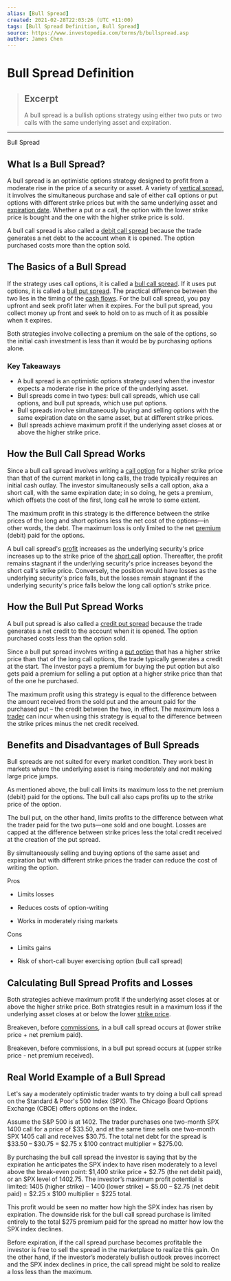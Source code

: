 ```yaml
---
alias: [Bull Spread]
created: 2021-02-28T22:03:26 (UTC +11:00)
tags: [Bull Spread Definition, Bull Spread]
source: https://www.investopedia.com/terms/b/bullspread.asp
author: James Chen
---
```


# Bull Spread Definition

> ## Excerpt
> A bull spread is a bullish options strategy using either two puts or two calls with the same underlying asset and expiration.

---

Bull Spread
## What Is a Bull Spread?

A bull spread is an optimistic options strategy designed to profit from a moderate rise in the price of a security or asset. A variety of [vertical spread,](https://www.investopedia.com/terms/v/verticalspread.asp) it involves the simultaneous purchase and sale of either call options or put options with different strike prices but with the same underlying asset and [expiration date](https://www.investopedia.com/terms/e/expirationdate.asp). Whether a put or a call, the option with the lower strike price is bought and the one with the higher strike price is sold.

A bull call spread is also called a [debit call spread](https://www.investopedia.com/terms/d/debitspread.asp) because the trade generates a net debt to the account when it is opened. The option purchased costs more than the option sold.

## The Basics of a Bull Spread

If the strategy uses call options, it is called a [bull call spread](https://www.investopedia.com/terms/b/bullcallspread.asp). If it uses put options, it is called a [bull put spread](https://www.investopedia.com/terms/b/bullputspread.asp). The practical difference between the two lies in the timing of the [cash flows](https://www.investopedia.com/terms/c/cashflow.asp). For the bull call spread, you pay upfront and seek profit later when it expires. For the bull put spread, you collect money up front and seek to hold on to as much of it as possible when it expires.

Both strategies involve collecting a premium on the sale of the options, so the initial cash investment is less than it would be by purchasing options alone.

### Key Takeaways

-   A bull spread is an optimistic options strategy used when the investor expects a moderate rise in the price of the underlying asset.
-   Bull spreads come in two types: bull call spreads, which use call options, and bull put spreads, which use put options.
-   Bull spreads involve simultaneously buying and selling options with the same expiration date on the same asset, but at different strike prices.
-   Bull spreads achieve maximum profit if the underlying asset closes at or above the higher strike price.

## How the Bull Call Spread Works

Since a bull call spread involves writing a [call option](https://www.investopedia.com/terms/c/calloption.asp) for a higher strike price than that of the current market in long calls, the trade typically requires an initial cash outlay. The investor simultaneously sells a call option, aka a short call, with the same expiration date; in so doing, he gets a premium, which offsets the cost of the first, long call he wrote to some extent.

The maximum profit in this strategy is the difference between the strike prices of the long and short options less the net cost of the options—in other words, the debt. The maximum loss is only limited to the net [premium](https://www.investopedia.com/terms/p/premium.asp) (debit) paid for the options.

A bull call spread's [profit](https://www.investopedia.com/terms/p/profit.asp) increases as the underlying security's price increases up to the strike price of the [short call](https://www.investopedia.com/terms/s/short-call.asp) option. Thereafter, the profit remains stagnant if the underlying security's price increases beyond the short call's strike price. Conversely, the position would have losses as the underlying security's price falls, but the losses remain stagnant if the underlying security's price falls below the long call option's strike price.

## How the Bull Put Spread Works

A bull put spread is also called a [credit put spread](https://www.investopedia.com/terms/c/creditspread.asp) because the trade generates a net credit to the account when it is opened. The option purchased costs less than the option sold.

Since a bull put spread involves writing a [put option](https://www.investopedia.com/terms/p/putoption.asp) that has a higher strike price than that of the long call options, the trade typically generates a credit at the start. The investor pays a premium for buying the put option but also gets paid a premium for selling a put option at a higher strike price than that of the one he purchased.

The maximum profit using this strategy is equal to the difference between the amount received from the sold put and the amount paid for the purchased put – the credit between the two, in effect. The maximum loss a [trader](https://www.investopedia.com/terms/t/trader.asp) can incur when using this strategy is equal to the difference between the strike prices minus the net credit received.

## Benefits and Disadvantages of Bull Spreads

Bull spreads are not suited for every market condition. They work best in markets where the underlying asset is rising moderately and not making large price jumps. 

As mentioned above, the bull call limits its maximum loss to the net premium (debit) paid for the options. The bull call also caps profits up to the strike price of the option.

The bull put, on the other hand, limits profits to the difference between what the trader paid for the two puts—one sold and one bought. Losses are capped at the difference between strike prices less the total credit received at the creation of the put spread.

By simultaneously selling and buying options of the same asset and expiration but with different strike prices the trader can reduce the cost of writing the option. 

Pros

-   Limits losses
    
-   Reduces costs of option-writing
    
-   Works in moderately rising markets
    

Cons

-   Limits gains
    
-   Risk of short-call buyer exercising option (bull call spread)
    

## Calculating Bull Spread Profits and Losses

Both strategies achieve maximum profit if the underlying asset closes at or above the higher strike price. Both strategies result in a maximum loss if the underlying asset closes at or below the lower [strike price](https://www.investopedia.com/terms/s/strikeprice.asp).

Breakeven, before [commissions](https://www.investopedia.com/terms/c/commission.asp), in a bull call spread occurs at (lower strike price + net premium paid).

Breakeven, before commissions, in a bull put spread occurs at (upper strike price - net premium received).

## Real World Example of a Bull Spread

Let's say a moderately optimistic trader wants to try doing a bull call spread on the Standard & Poor's 500 Index (SPX). The Chicago Board Options Exchange (CBOE) offers options on the index.

Assume the S&P 500 is at 1402. The trader purchases one two-month SPX 1400 call for a price of $33.50, and at the same time sells one two-month SPX 1405 call and receives $30.75. The total net debt for the spread is $33.50 – $30.75 = $2.75 x $100 contract multiplier = $275.00.

By purchasing the bull call spread the investor is saying that by the expiration he anticipates the SPX index to have risen moderately to a level above the break-even point: $1,400 strike price + $2.75 (the net debit paid), or an SPX level of 1402.75. The investor’s maximum profit potential is limited: 1405 (higher strike) – 1400 (lower strike) = $5.00 – $2.75 (net debit paid) = $2.25 x $100 multiplier = $225 total.

This profit would be seen no matter how high the SPX index has risen by expiration. The downside risk for the bull call spread purchase is limited entirely to the total $275 premium paid for the spread no matter how low the SPX index declines.

Before expiration, if the call spread purchase becomes profitable the investor is free to sell the spread in the marketplace to realize this gain. On the other hand, if the investor’s moderately bullish outlook proves incorrect and the SPX index declines in price, the call spread might be sold to realize a loss less than the maximum.
